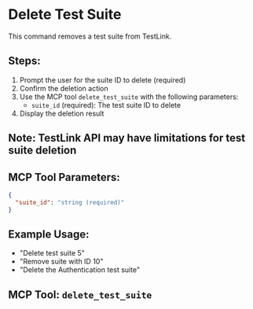 # Delete Test Suite

This command removes a test suite from TestLink.

## Steps:
1. Prompt the user for the suite ID to delete (required)
2. Confirm the deletion action
3. Use the MCP tool `delete_test_suite` with the following parameters:
   - `suite_id` (required): The test suite ID to delete
4. Display the deletion result

## Note: TestLink API may have limitations for test suite deletion

## MCP Tool Parameters:
```json
{
  "suite_id": "string (required)"
}
```

## Example Usage:
- "Delete test suite 5"
- "Remove suite with ID 10"
- "Delete the Authentication test suite"

## MCP Tool: `delete_test_suite`
